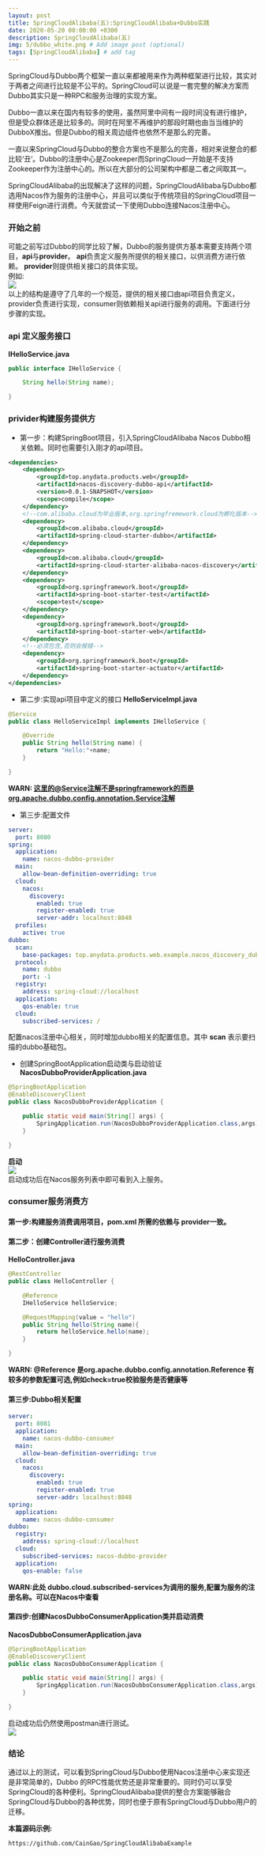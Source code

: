 ```yaml
---
layout: post
title: SpringCloudAlibaba(五):SpringCloudAlibaba+Dubbo实践
date: 2020-05-20 00:00:00 +0300
description: SpringCloudAlibaba(五)
img: 5/dubbo_white.png # Add image post (optional)
tags: [SpringCloudAlibaba] # add tag
---
```

SpringCloud与Dubbo两个框架一直以来都被用来作为两种框架进行比较，其实对于两者之间进行比较是不公平的。SpringCloud可以说是一套完整的解决方案而Dubbo其实只是一种RPC和服务治理的实现方案。  

Dubbo一直以来在国内有较多的使用，虽然阿里中间有一段时间没有进行维护，但是受众群体还是比较多的。同时在阿里不再维护的那段时期也由当当维护的DubboX推出。但是Dubbo的相关周边组件也依然不是那么的完善。   

一直以来SpringCloud与Dubbo的整合方案也不是那么的完善，相对来说整合的都比较‘丑’。Dubbo的注册中心是Zookeeper而SpringCloud一开始是不支持Zookeeper作为注册中心的。所以在大部分的公司架构中都是二者之间取其一。  

SpringCloudAlibaba的出现解决了这样的问题，SpringCloudAlibaba与Dubbo都选用Nacos作为服务的注册中心，并且可以类似于传统项目的SpringCloud项目一样使用Feign进行消费。今天就尝试一下使用Dubbo连接Nacos注册中心。

### 开始之前
可能之前写过Dubbo的同学比较了解，Dubbo的服务提供方基本需要支持两个项目，**api**与**provider**。
**api**负责定义服务所提供的相关接口，以供消费方进行依赖。 **provider**则提供相关接口的具体实现。  
例如:   
![]({{site.baseurl}}/assets/img/springcloudalibaba/5/nacos_discovery_dubbo.png)  
以上的结构是遵守了几年的一个规范，提供的相关接口由api项目负责定义，provider负责进行实现，consumer则依赖相关api进行服务的调用。下面进行分步骤的实现。 

### api 定义服务接口
**IHelloService.java**  
```java
public interface IHelloService {

    String hello(String name);

}
```  

### privider构建服务提供方
*   第一步：构建SpringBoot项目，引入SpringCloudAlibaba Nacos Dubbo相关依赖。同时也需要引入刚才的api项目。
```xml
<dependencies>
    <dependency>
        <groupId>top.anydata.products.web</groupId>
        <artifactId>nacos-discovery-dubbo-api</artifactId>
        <version>0.0.1-SNAPSHOT</version>
        <scope>compile</scope>
    </dependency>
    <!--com.alibaba.cloud为毕业版本,org.springfremework.cloud为孵化版本-->
    <dependency>
        <groupId>com.alibaba.cloud</groupId>
        <artifactId>spring-cloud-starter-dubbo</artifactId>
    </dependency>
    <dependency>
        <groupId>com.alibaba.cloud</groupId>
        <artifactId>spring-cloud-starter-alibaba-nacos-discovery</artifactId>
    </dependency>
    <dependency>
        <groupId>org.springframework.boot</groupId>
        <artifactId>spring-boot-starter-test</artifactId>
        <scope>test</scope>
    </dependency>
    <dependency>
        <groupId>org.springframework.boot</groupId>
        <artifactId>spring-boot-starter-web</artifactId>
    </dependency>
    <!--必须包含,否则会报错-->
    <dependency>
        <groupId>org.springframework.boot</groupId>
        <artifactId>spring-boot-starter-actuator</artifactId>
    </dependency>
</dependencies>
```
*   第二步:实现api项目中定义的接口
**HelloServiceImpl.java**
```java
@Service
public class HelloServiceImpl implements IHelloService {

    @Override
    public String hello(String name) {
        return "Hello:"+name;
    }

}
```
**WARN: 这里的@Service注解不是springframework的而是org.apache.dubbo.config.annotation.Service注解**

*   第三步:配置文件
```yaml
server:
  port: 8080
spring:
  application:
    name: nacos-dubbo-provider
  main:
    allow-bean-definition-overriding: true
  cloud:
    nacos:
      discovery:
        enabled: true
        register-enabled: true
        server-addr: localhost:8848
  profiles:
    active: true
dubbo:
  scan:
    base-packages: top.anydata.products.web.example.nacos_discovery_dubbo_provider.service
  protocol:
    name: dubbo
    port: -1
  registry:
    address: spring-cloud://localhost
  application:
    qos-enable: true
  cloud:
    subscribed-services: /
```   
配置nacos注册中心相关，同时增加dubbo相关的配置信息。其中 **scan** 表示要扫描的dubbo基础包。

*   创建SpringBootApplication启动类与启动验证
**NacosDubboProviderApplication.java**
```java
@SpringBootApplication
@EnableDiscoveryClient
public class NacosDubboProviderApplication {

    public static void main(String[] args) {
        SpringApplication.run(NacosDubboProviderApplication.class,args);
    }

}
```
**启动**  
![]({{site.baseurl}}/assets/img/springcloudalibaba/5/nacos_discovery_dubbo_provider.png)  
启动成功后在Nacos服务列表中即可看到入上服务。

### consumer服务消费方
####   第一步:构建服务消费调用项目，pom.xml 所需的依赖与 provider一致。
####    第二步：创建Controller进行服务消费
**HelloController.java**
```java
@RestController
public class HelloController {

    @Reference
    IHelloService helloService;

    @RequestMapping(value = "hello")
    public String hello(String name){
        return helloService.hello(name);
    }

}
```
**WARN: @Reference 是org.apache.dubbo.config.annotation.Reference 有较多的参数配置可选,例如check=true校验服务是否健康等**

####    第三步:Dubbo相关配置
```yaml
server:
  port: 8081
  application:
    name: nacos-dubbo-consumer
  main:
    allow-bean-definition-overriding: true
  cloud:
    nacos:
      discovery:
        enabled: true
        register-enabled: true
        server-addr: localhost:8848
spring:
  application:
    name: nacos-dubbo-consumer
dubbo:
  registry:
    address: spring-cloud://localhost
  cloud:
    subscribed-services: nacos-dubbo-provider
  application:
    qos-enable: false
```
**WARN:此处 dubbo.cloud.subscribed-services为调用的服务,配置为服务的注册名称。可以在Nacos中查看**

####    第四步:创建**NacosDubboConsumerApplication**类并启动消费
**NacosDubboConsumerApplication.java**
```java
@SpringBootApplication
@EnableDiscoveryClient
public class NacosDubboConsumerApplication {

    public static void main(String[] args) {
        SpringApplication.run(NacosDubboConsumerApplication.class,args);
    }

}
```
启动成功后仍然使用postman进行测试。  
![]({{site.baseurl}}/assets/img/springcloudalibaba/5/naocs_discovery_dubbo_consumer.png)  

### 结论
通过以上的测试，可以看到SpringCloud与Dubbo使用Nacos注册中心来实现还是非常简单的，Dubbo 的RPC性能优势还是非常重要的。同时仍可以享受SpringCloud的各种便利。SpringCloudAlibaba提供的整合方案能够融合SpringCloud与Dubbo的各种优势，同时也便于原有SpringCloud与Dubbo用户的迁移。  

**本篇源码示例:**
```
https://github.com/CainGao/SpringCloudAlibabaExample  
```
